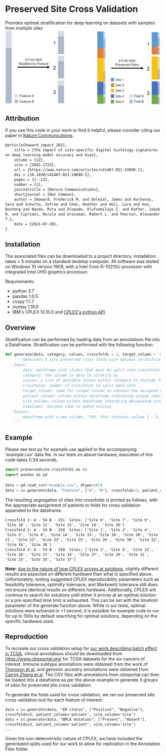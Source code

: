 # Preserved Site Cross Validation
Provides optimal stratification for deep learning on datasets with samples from multiple sites
<br>
<img src="https://github.com/fmhoward/PreservedSiteCV/blob/main/PreservedSitesCV.png?raw=true" width="600">

## Attribution
If you use this code in your work or find it helpful, please consider citing our paper in <a href='https://www.nature.com/articles/s41467-021-24698-1'>Nature Communications</a>.
```
@article{howard_impact_2021,
	title = {The impact of site-specific digital histology signatures on deep learning model accuracy and bias},
	volume = {12},
	issn = {2041-1723},
	url = {https://www.nature.com/articles/s41467-021-24698-1},
	doi = {10.1038/s41467-021-24698-1},
	pages = {1--13},
	number = {1},
	journaltitle = {Nature Communications},
	shortjournal = {Nat Commun},
	author = {Howard, Frederick M. and Dolezal, James and Kochanny, Sara and Schulte, Jefree and Chen, Heather and Heij, Lara and Huo, Dezheng and Nanda, Rita and Olopade, Olufunmilayo I. and Kather, Jakob N. and Cipriani, Nicole and Grossman, Robert L. and Pearson, Alexander T.},
	date = {2021-07-20},
}
```

## Installation
The associated files can be downloaded to a project directory. Installation takes < 5 minutes on a standard desktop computer. All software was tested on Windows 10 version 1909, with a Intel Core i5-10210U processor with integrated Intel UHD graphics processor.

Requirements:
* python 3.7
* pandas 1.0.5
* cvxpy 1.1.7
* numpy 1.19.0
* IBM's CPLEX 12.10.0 and <a href='https://www.ibm.com/support/knowledgecenter/en/SSSA5P_12.8.0/ilog.odms.cplex.help/CPLEX/GettingStarted/topics/set_up/Python_setup.html'>CPLEX's python API</a>

## Overview
Stratification can be performed by loading data from an annotations file into a DataFrame. Stratification can be performed with the following function:
```python
def generate(data, category, values, crossfolds = 3, target_column = 'CV3', patient_column = 'submitter_id', site_column = 'SITE', timelimit = 100):
    ''' Generates 3 site preserved cross folds with optimal stratification of category
    Input:
        data: dataframe with slides that must be split into crossfolds.
        category: the column in data to stratify by
        values: a list of possible values within category to include for stratification
        crossfolds: number of crossfolds to split data into
        target_column: name for target column to contain the assigned crossfolds for each patient in the output dataframe
        patient_column: column within dataframe indicating unique identifier for patient
        site_column: column within dataframe indicating designated site for a patient
        timelimit: maximum time to spend solving
    Output:
        dataframe with a new column, 'CV3' that contains values 1 - 3, indicating the assigned crossfold
    '''
```

## Example
Please see test.py for example use applied to the accompanying 'example.csv' data file.  In our tests on above hardware, execution of this code takes 0.34 seconds.
```python
import preservedsite.crossfolds as cv
import pandas as pd

data = pd.read_csv("example.csv", dtype=str)
data = cv.generate(data, "feature", ["A", "B"], crossfolds=3, patient_column='patient', site_column='site')
```

The resulting segregation of sites into crossfolds is printed as follows, with the appropriate assignment of patients to folds for cross validation appended to the dataframe.
```
Crossfold 1: A - 54 B - 251  Sites: ['Site 0', 'Site 7', 'Site 9', 'Site 10', 'Site 11', 'Site 13', 'Site 19', 'Site 28']
Crossfold 2: A - 54 B - 250  Sites: ['Site 1', 'Site 2', 'Site 4', 'Site 5', 'Site 8', 'Site 14', 'Site 15', 'Site 18', 'Site 20', 'Site 21', 'Site 22', 'Site 23', 'Site 25', 'Site 26', 'Site 30', 'Site 32', 'Site 34', 'Site 36']
Crossfold 3: A - 54 B - 250  Sites: ['Site 3', 'Site 6', 'Site 12', 'Site 16', 'Site 17', 'Site 24', 'Site 27', 'Site 29', 'Site 31', 'Site 33', 'Site 35', 'Site 37']
```

<b>Note:</b> <a href="https://www.ibm.com/support/pages/note-reproducibility-cplex-runs">due to the nature of how CPLEX arrives at solutions</a>, slightly different results are expected on different hardware than what is specified above. Unfortunately, testing suggested CPLEX reproducibility parameters such as feasibility tolerance, optimilty tolernace, and Markowitz tolerance still does not ensure identical results on different hardware. Additionally, CPLEX will continue to search for solutions until either it arrives at an optimal solution or a pre-specified time limit is exhausted. This can be set with the timelimit parameter of the generate function above. While in our tests, optimal solutions were achieved in <1 second, it is possible for example code to run for up to 100s by default searching for optimal solutions, depending on the specific hardware used.

## Reproduction
To recreate our cross validation setup for <a href="https://www.biorxiv.org/content/10.1101/2020.12.03.410845v2">our work describing batch effect in TCGA</a>, clinical annotations should be downloaded from https://www.cbioportal.org/ for TCGA datasets for the six cancers of interest. Immune subtype annotations were obtained from the work of <a href="https://pubmed.ncbi.nlm.nih.gov/29628290/">Thorsson et al</a>, and genomic ancestry annotations were obtained from <a href="https://www.cell.com/cancer-cell/pdfExtended/S1535-6108(20)30211-7">Carrot-Zhang et al</a>. The CSV files with annotations from cbioportal can then be loaded into a dataframe as per the above example to generate 3 groups of sites for preserved site cross validation.

To generate the folds used for cross validation, we ran our preserved site cross validation tool for each feature of interest:
```
data = cv.generate(data, "ER status", ["Positive", "Negative"], crossfolds=3, patient_column='patient', site_column='site')
data = cv.generate(data, "BRCA mutation", ["Present", "Absent"], crossfolds=3, patient_column='patient', site_column='site')
...
```
Given the non-deterministic nature of CPLEX, we have included the genereated splits used for our work to allow for replication in the Annotation Files folder.


